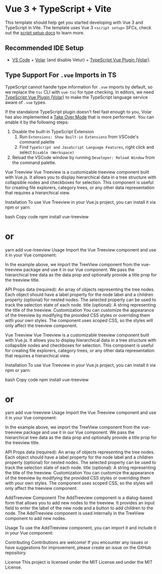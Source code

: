 # Vue 3 + TypeScript + Vite

This template should help get you started developing with Vue 3 and TypeScript in Vite. The template uses Vue 3 `<script setup>` SFCs, check out the [script setup docs](https://v3.vuejs.org/api/sfc-script-setup.html#sfc-script-setup) to learn more.

## Recommended IDE Setup

- [VS Code](https://code.visualstudio.com/) + [Volar](https://marketplace.visualstudio.com/items?itemName=Vue.volar) (and disable Vetur) + [TypeScript Vue Plugin (Volar)](https://marketplace.visualstudio.com/items?itemName=Vue.vscode-typescript-vue-plugin).

## Type Support For `.vue` Imports in TS

TypeScript cannot handle type information for `.vue` imports by default, so we replace the `tsc` CLI with `vue-tsc` for type checking. In editors, we need [TypeScript Vue Plugin (Volar)](https://marketplace.visualstudio.com/items?itemName=Vue.vscode-typescript-vue-plugin) to make the TypeScript language service aware of `.vue` types.

If the standalone TypeScript plugin doesn't feel fast enough to you, Volar has also implemented a [Take Over Mode](https://github.com/johnsoncodehk/volar/discussions/471#discussioncomment-1361669) that is more performant. You can enable it by the following steps:

1. Disable the built-in TypeScript Extension
   1. Run `Extensions: Show Built-in Extensions` from VSCode's command palette
   2. Find `TypeScript and JavaScript Language Features`, right click and select `Disable (Workspace)`
2. Reload the VSCode window by running `Developer: Reload Window` from the command palette.

Vue Treeview
Vue Treeview is a customizable treeview component built with Vue.js. It allows you to display hierarchical data in a tree structure with collapsible nodes and checkboxes for selection. This component is useful for creating file explorers, category trees, or any other data representation that requires a hierarchical view.

Installation
To use Vue Treeview in your Vue.js project, you can install it via npm or yarn:

bash
Copy code
npm install vue-treeview

# or

yarn add vue-treeview
Usage
Import the Vue Treeview component and use it in your Vue component:


In the example above, we import the TreeView component from the vue-treeview package and use it in our Vue component. We pass the hierarchical tree data as the data prop and optionally provide a title prop for the treeview title.

API
Props
data (required): An array of objects representing the tree nodes. Each object should have a label property for the node label and a children property (optional) for nested nodes. The selected property can be used to track the selection state of each node.
title (optional): A string representing the title of the treeview.
Customization
You can customize the appearance of the treeview by modifying the provided CSS styles or overriding them with your own styles. The component uses scoped CSS, so the styles will only affect the treeview component.

Vue Treeview
Vue Treeview is a customizable treeview component built with Vue.js. It allows you to display hierarchical data in a tree structure with collapsible nodes and checkboxes for selection. This component is useful for creating file explorers, category trees, or any other data representation that requires a hierarchical view.

Installation
To use Vue Treeview in your Vue.js project, you can install it via npm or yarn:

bash
Copy code
npm install vue-treeview

# or

yarn add vue-treeview
Usage
Import the Vue Treeview component and use it in your Vue component:

In the example above, we import the TreeView component from the vue-treeview package and use it in our Vue component. We pass the hierarchical tree data as the data prop and optionally provide a title prop for the treeview title.

API
Props
data (required): An array of objects representing the tree nodes. Each object should have a label property for the node label and a children property (optional) for nested nodes. The selected property can be used to track the selection state of each node.
title (optional): A string representing the title of the treeview.
Customization
You can customize the appearance of the treeview by modifying the provided CSS styles or overriding them with your own styles. The component uses scoped CSS, so the styles will only affect the treeview component.

AddTreeview Component
The AddTreeview component is a dialog-based form that allows you to add new nodes to the treeview. It provides an input field to enter the label of the new node and a button to add children to the node. The AddTreeview component is used internally in the TreeView component to add new nodes.

Usage
To use the AddTreeview component, you can import it and include it in your Vue component:


Contributing
Contributions are welcome! If you encounter any issues or have suggestions for improvement, please create an issue on the GitHub repository.

License
This project is licensed under the MIT License.sed under the MIT License.
